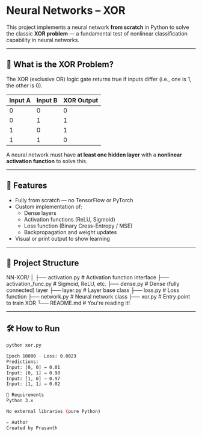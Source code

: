 # Neural Networks – XOR

This project implements a neural network **from scratch** in Python to solve the classic **XOR problem** — a fundamental test of nonlinear classification capability in neural networks.

---

## 🧠 What is the XOR Problem?

The XOR (exclusive OR) logic gate returns true if inputs differ (i.e., one is 1, the other is 0).

| Input A | Input B | XOR Output |
|---------|---------|------------|
|    0    |    0    |     0      |
|    0    |    1    |     1      |
|    1    |    0    |     1      |
|    1    |    1    |     0      |

A neural network must have **at least one hidden layer** with a **nonlinear activation function** to solve this.

---

## 🚀 Features

- Fully from scratch — no TensorFlow or PyTorch
- Custom implementation of:
  - Dense layers
  - Activation functions (ReLU, Sigmoid)
  - Loss function (Binary Cross-Entropy / MSE)
  - Backpropagation and weight updates
- Visual or print output to show learning

---

## 📂 Project Structure

NN-XOR/
│
├── activation.py # Activation function interface
├── activation_func.py # Sigmoid, ReLU, etc.
├── dense.py # Dense (fully connected) layer
├── layer.py # Layer base class
├── loss.py # Loss function
├── network.py # Neural network class
├── xor.py # Entry point to train XOR
└── README.md # You're reading it!


---

## 🛠️ How to Run

```bash
python xor.py

Epoch 10000 - Loss: 0.0023
Predictions:
Input: [0, 0] → 0.01
Input: [0, 1] → 0.98
Input: [1, 0] → 0.97
Input: [1, 1] → 0.02

🧰 Requirements
Python 3.x

No external libraries (pure Python)

✏️ Author
Created by Prasanth

